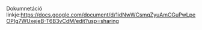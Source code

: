 Dokumnetáció linkje:https://docs.google.com/document/d/1idNwWCsmqZyuAmCGuPwLpeOPIg7WUxejeB-T6B3vCdM/edit?usp=sharing
